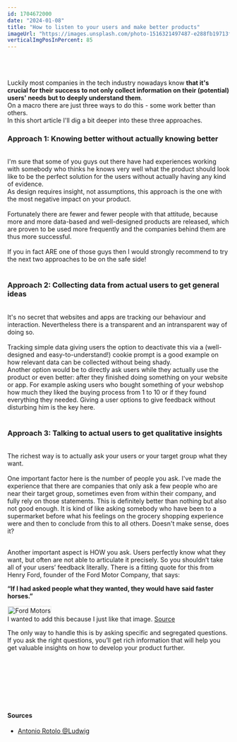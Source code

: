 ```yaml
---
id: 1704672000
date: "2024-01-08"
title: "How to listen to your users and make better products"
imageUrl: "https://images.unsplash.com/photo-1516321497487-e288fb19713f?ixid=MnwxMjA3fDB8MHxwaG90by1wYWdlfHx8fGVufDB8fHx8&ixlib=rb-1.2.1&auto=format&fit=crop&w=2100&q=80"
verticalImgPosInPercent: 85
---
```


<br />
<br />
<br />
Luckily most companies in the tech industry nowadays know <strong>that it's crucial for their success to not only collect information on their (potential) users' needs but to deeply understand them</strong>.
<br />
On a macro there are just three ways to do this - some work better than others.
<br />
In this short article I'll dig a bit deeper into these three approaches.

### Approach 1: Knowing better without actually knowing better

<br />
I'm sure that some of you guys out there have had experiences working with somebody who thinks he knows very well what the product should look like to be the perfect solution for the users without actually having any kind of evidence. 
<br />
As design requires insight, not assumptions, this approach is the one with the most negative impact on your product. 
<br /><br />
Fortunately there are fewer and fewer people with that attitude, because more and more data-based and well-designed products are released, which are proven to be used more frequently and the companies behind them are thus more successful. 
<br /><br />
If you in fact ARE one of those guys then I would strongly recommend to try the next two approaches to be on the safe side!
<br /><br />

### Approach 2: Collecting data from actual users to get general ideas

<br />
It's no secret that websites and apps are tracking our behaviour and interaction. Nevertheless there is a transparent and an intransparent way of doing so. 
<br /><br />
Tracking simple data giving users the option to deactivate this via a (well-designed and easy-to-understand!) cookie prompt is a good example on how relevant data can be collected without being shady. 
<br />
Another option would be to directly ask users while they actually use the product or even better: after they finished doing something on your website or app. For example asking users who bought something of your webshop how much they liked the buying process from 1 to 10 or if they found everything they needed. Giving a user options to give feedback without disturbing him is the key here. 
<br /><br />

### Approach 3: Talking to actual users to get qualitative insights

<br />
The richest way is to actually ask your users or your target group what they want. 
<br /><br />
One important factor here is the number of people you ask. I've made the experience that there are companies that only ask a few people who are near their target group, sometimes even from within their company, and fully rely on those statements. This is definitely better than nothing but also not good enough. It is kind of like asking somebody who have been to a supermarket before what his feelings on the grocery shopping experience were and then to conclude from this to all others. Doesn't make sense, does it?
<br /><br />

Another important aspect is HOW you ask. Users perfectly know what they want, but often are not able to articulate it precisely. So you shouldn’t take all of your users’ feedback literally. There is a fitting quote for this from Henry Ford, founder of the Ford Motor Company, that says:

**“If I had asked people what they wanted, they would have said faster horses.”**

<img style="border: 2px solid #efefef;" src="https://uxmag.com/wp-content/uploads/files/Uxmag-articles/2021-Articles/HowWeListenedtoOurUsers/1_6C21-L8-MfKqHsY8XSukiw.jpeg" alt="Ford Motors" />

<figcaption>I wanted to add this because I just like that image. <a href="https://uxmag.com/articles/how-we-listened-to-our-users-and-made-a-better-product">Source</a></figcaption>

The only way to handle this is by asking specific and segregated questions. If you ask the right questions, you’ll get rich information that will help you get valuable insights on how to develop your product further.

<br /><br /><br /><br /><br /><br />

#### Sources

- [Antonio Rotolo @Ludwig](https://ludwig.guru/blog/the-story-of-how-we-listened-to-our-users-and-made-a-better-product/)
